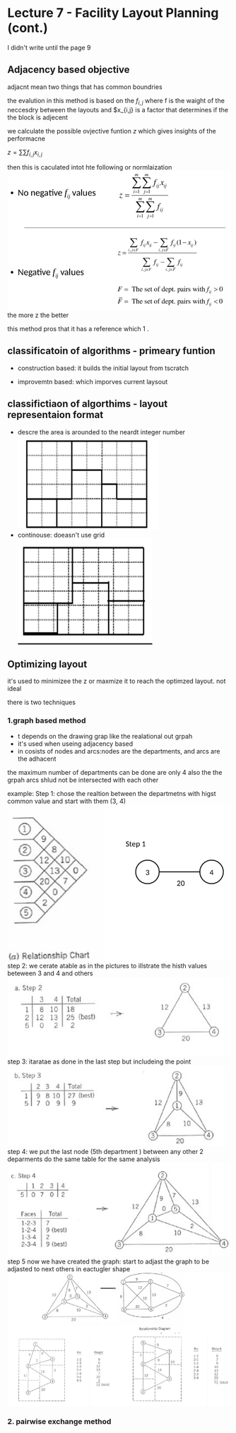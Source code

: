 # Lecture 7 - Facility Layout Planning (cont.)

I didn't write until the page 9

## Adjacency based objective

adjacnt mean two things that has common boundries 

the evalution in this method is based on the $f_{i,j}$ where f is the waight of the neccesdry between the layouts and $x_{i,j} is a factor that determines if the the block is adjecent

we calculate the possible ovjective funtion $z$ which gives insights of the performacne

$z = \sum{\sum{f_{i,j} x_{i,j}}}$

then this is caculated intot hte following or normlaization
![alt text](image-24.png)
the more z the better

this method pros that it has a reference which 1 .


## classificatoin of algorithms - primeary funtion

* construction based: it builds the initial layout from tscratch

* improvemtn based: which imporves current laysout

## classifictiaon of algorthims - layout representaion format
* descre the area is arounded to the neardt integer number
![alt text](image-25.png)
* continouse: doeasn't use grid
![alt text](image-26.png)

## Optimizing layout
it's used to minimizee the z or maxmize it to reach the optimzed layout. not ideal

there is two techniques
### 1.graph based method
* t depends on the drawing grap like the realational out grpah
* it's used when useing adjacency based 
* in cosists of nodes and arcs:nodes are the departments, and arcs are the adhacent

the maximum number of departments can be done are only 4
also the the grpah arcs shlud not be intersected with each other

example:
Step 1: chose the realtion between the departmetns with higst common value and start with them (3, 4)
![alt text](image-27.png)
step 2: we cerate  atable as in the pictures to illstrate the histh values beteween 3 and 4 and others
![alt text](image-30.png)
step 3: itaratae as done in the last step but includeing the point
![alt text](image-31.png)
step 4: we put the last node (5th department ) between any other 2 deparments do the same table for the same analysis
![alt text](image-29.png)
step 5
now we have created the graph: start to adjast the graph to be adjasted to next others in eactugler shape 
![alt text](image-32.png)

### 2. pairwise exchange method

